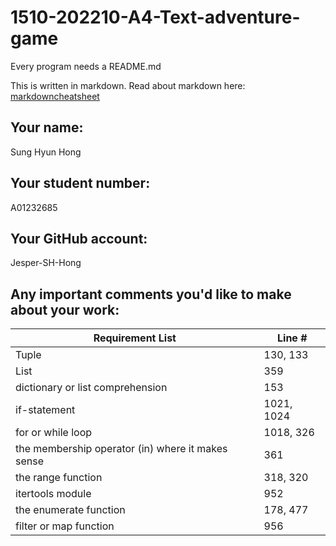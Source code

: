 # 1510-202210-A4-Text-adventure-game

Every program needs a README.md

This is written in markdown. Read about markdown here: [markdowncheatsheet](https://www.markdownguide.org/cheat-sheet/)

## Your name:
Sung Hyun Hong

## Your student number:
A01232685

## Your GitHub account:
Jesper-SH-Hong

## Any important comments you'd like to make about your work:


| Requirement List                                  | Line #     |
|---------------------------------------------------|------------|
| Tuple                                             | 130, 133   |
| List                                              | 359        |
| dictionary or list comprehension                  | 153        |
| if-statement                                      | 1021, 1024 |
| for or while loop                                 | 1018, 326  |
| the membership operator (in) where it makes sense | 361        |
| the range function                                | 318, 320   |
| itertools module                                  | 952        |
| the enumerate function                            | 178, 477   |
| filter or map function                            | 956        |
